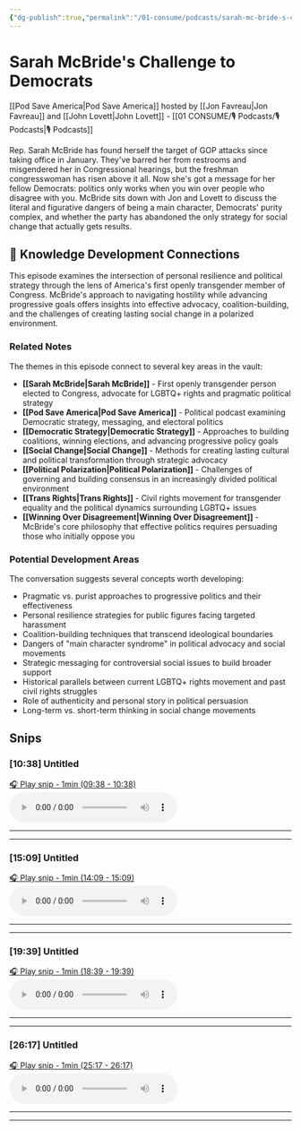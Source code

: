 ```yaml
---
{"dg-publish":true,"permalink":"/01-consume/podcasts/sarah-mc-bride-s-challenge-to-democrats/","title":"Sarah McBride's Challenge to Democrats","tags":["podcasts","social-change","politics","polarization","trans-rights","democratic-strategy","political-strategy"],"created":"2025-01-20","updated":"2025-07-28"}
---
```


# Sarah McBride's Challenge to Democrats

[[Pod Save America\|Pod Save America]] hosted by [[Jon Favreau\|Jon Favreau]] and [[John Lovett\|John Lovett]] - [[01 CONSUME/🎙️ Podcasts/🎙️ Podcasts\|🎙️ Podcasts]]

Rep. Sarah McBride has found herself the target of GOP attacks since taking office in January. They've barred her from restrooms and misgendered her in Congressional hearings, but the freshman congresswoman has risen above it all. Now she's got a message for her fellow Democrats: politics only works when you win over people who disagree with you. McBride sits down with Jon and Lovett to discuss the literal and figurative dangers of being a main character, Democrats' purity complex, and whether the party has abandoned the only strategy for social change that actually gets results.

## 🧠 Knowledge Development Connections

This episode examines the intersection of personal resilience and political strategy through the lens of America's first openly transgender member of Congress. McBride's approach to navigating hostility while advancing progressive goals offers insights into effective advocacy, coalition-building, and the challenges of creating lasting social change in a polarized environment.

### Related Notes

The themes in this episode connect to several key areas in the vault:

- **[[Sarah McBride\|Sarah McBride]]** - First openly transgender person elected to Congress, advocate for LGBTQ+ rights and pragmatic political strategy
- **[[Pod Save America\|Pod Save America]]** - Political podcast examining Democratic strategy, messaging, and electoral politics
- **[[Democratic Strategy\|Democratic Strategy]]** - Approaches to building coalitions, winning elections, and advancing progressive policy goals
- **[[Social Change\|Social Change]]** - Methods for creating lasting cultural and political transformation through strategic advocacy
- **[[Political Polarization\|Political Polarization]]** - Challenges of governing and building consensus in an increasingly divided political environment
- **[[Trans Rights\|Trans Rights]]** - Civil rights movement for transgender equality and the political dynamics surrounding LGBTQ+ issues
- **[[Winning Over Disagreement\|Winning Over Disagreement]]** - McBride's core philosophy that effective politics requires persuading those who initially oppose you

### Potential Development Areas

The conversation suggests several concepts worth developing:
- Pragmatic vs. purist approaches to progressive politics and their effectiveness
- Personal resilience strategies for public figures facing targeted harassment
- Coalition-building techniques that transcend ideological boundaries
- Dangers of "main character syndrome" in political advocacy and social movements
- Strategic messaging for controversial social issues to build broader support
- Historical parallels between current LGBTQ+ rights movement and past civil rights struggles
- Role of authenticity and personal story in political persuasion
- Long-term vs. short-term thinking in social change movements


## Snips


### [10:38] Untitled


[🎧 Play snip - 1min️ (09:38 - 10:38)](https://share.snipd.com/snip/6da4d6b3-6ec8-490a-8df0-998c6a88d534)
<audio controls> <source src="https://pdst.fm/e/arttrk.com/p/CRMDA/claritaspod.com/measure/pscrb.fm/rss/p/mgln.ai/e/284/pdrl.fm/b85a46/stitcher.simplecastaudio.com/9aa1e238-cbed-4305-9808-c9228fc6dd4f/episodes/185e22f3-e8bb-4314-b630-aed46e6f986a/audio/128/default.mp3?aid=rss_feed&awCollectionId=9aa1e238-cbed-4305-9808-c9228fc6dd4f&awEpisodeId=185e22f3-e8bb-4314-b630-aed46e6f986a&feed=dxZsm5kX#t=09:38,10:38"> </audio>




---




---


### [15:09] Untitled


[🎧 Play snip - 1min️ (14:09 - 15:09)](https://share.snipd.com/snip/027d3760-91af-46a2-93cf-d8c5f9255c4b)
<audio controls> <source src="https://pdst.fm/e/arttrk.com/p/CRMDA/claritaspod.com/measure/pscrb.fm/rss/p/mgln.ai/e/284/pdrl.fm/b85a46/stitcher.simplecastaudio.com/9aa1e238-cbed-4305-9808-c9228fc6dd4f/episodes/185e22f3-e8bb-4314-b630-aed46e6f986a/audio/128/default.mp3?aid=rss_feed&awCollectionId=9aa1e238-cbed-4305-9808-c9228fc6dd4f&awEpisodeId=185e22f3-e8bb-4314-b630-aed46e6f986a&feed=dxZsm5kX#t=14:09,15:09"> </audio>




---




---


### [19:39] Untitled


[🎧 Play snip - 1min️ (18:39 - 19:39)](https://share.snipd.com/snip/c84dac38-5470-42f1-8a17-f9ed7e353df0)
<audio controls> <source src="https://pdst.fm/e/arttrk.com/p/CRMDA/claritaspod.com/measure/pscrb.fm/rss/p/mgln.ai/e/284/pdrl.fm/b85a46/stitcher.simplecastaudio.com/9aa1e238-cbed-4305-9808-c9228fc6dd4f/episodes/185e22f3-e8bb-4314-b630-aed46e6f986a/audio/128/default.mp3?aid=rss_feed&awCollectionId=9aa1e238-cbed-4305-9808-c9228fc6dd4f&awEpisodeId=185e22f3-e8bb-4314-b630-aed46e6f986a&feed=dxZsm5kX#t=18:39,19:39"> </audio>




---




---


### [26:17] Untitled


[🎧 Play snip - 1min️ (25:17 - 26:17)](https://share.snipd.com/snip/346e204c-5337-43cb-8cd2-ab2375272613)
<audio controls> <source src="https://pdst.fm/e/arttrk.com/p/CRMDA/claritaspod.com/measure/pscrb.fm/rss/p/mgln.ai/e/284/pdrl.fm/b85a46/stitcher.simplecastaudio.com/9aa1e238-cbed-4305-9808-c9228fc6dd4f/episodes/185e22f3-e8bb-4314-b630-aed46e6f986a/audio/128/default.mp3?aid=rss_feed&awCollectionId=9aa1e238-cbed-4305-9808-c9228fc6dd4f&awEpisodeId=185e22f3-e8bb-4314-b630-aed46e6f986a&feed=dxZsm5kX#t=25:17,26:17"> </audio>




---




---


